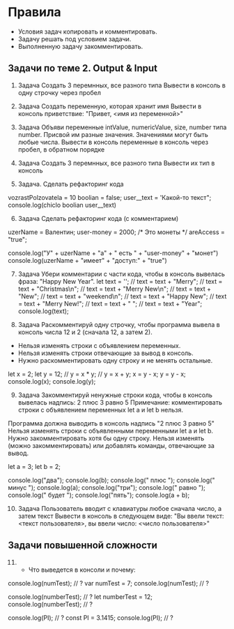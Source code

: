 # Правила #
- Условия задач копировать и комментировать.
- Задачу решать под условием задачи.
- Выполненную задачу закомментировать.

## Задачи по теме 2. Output & Input ##

1. Задача
Создать 3 перемнных, все разного типа
Вывести в консоль в одну строчку через пробел

2. Задача 
Создать переменную, которая хранит имя
Вывести в консоль приветствие: "Привет, <имя из переменной>"

3. Задача
Объяви переменные intValue, numericValue, size, number типа number.
Присвой им разные значения. Значениями могут быть любые числа.
Вывести в консоль переменные в консоль через пробел, в обратном порядке

4. Задача 
Создать 3 перемнных, все разного типа
Вывести их тип в консоль

5. Задача.
Сделать рефакторинг кода

vozrastPolzovatela = 10
boolian = false;
user__text = 'Какой-то текст";
console.log(chiclo boolian user__text)

6. Задача
Сделать рефакторинг кода (с комментарием)

uzerName = Валентин;
user-money = 2000; /* Это монеты */
areAccess = "true";

console.log("У" + uzerName + "а" + " есть " + "user-money" + "монет")
console.log(uzerName + "имеет" + "доступ:" + "true")

7. Задача
Убери комментарии с части кода, чтобы в консоль вывелась фраза: "Happy New Year".
let text = '';
// text = text + "Merry";
// text = text + "Christmas\n";
// text = text + "Merry New\n";
// text = text + "New";
// text = text + "weekend\n";
// text = text + "Happy New";
// text = text + "Merry New!";
// text = text + " ";
// text = text + "Year";
console.log(text);

8. Задача
Раскомментируй одну строчку, чтобы программа вывела в консоль числа 12 и 2 (сначала 12, а затем 2).
* Нельзя изменять строки с объявлением переменных.
* Нельзя изменять строки отвечающие за вывод в консоль.
* Нужно раскомментировать одну строку и не менять остальные.

let x = 2;
let y = 12;
// y = x * y; 
// y = x + y; 
x = y - x; 
y = y - x; 
console.log(x);
console.log(y);

9. Задача
Закомментируй ненужные строки кода, чтобы в консоль вывелась надпись: 2 плюс 3 равно 5
Примечание: комментировать строки с объявлением переменных let a и let b нельзя.

Программа должна выводить в консоль надпись "2 плюс 3 равно 5"
Нельзя изменять строки с объявленными переменными let a и let b.
Нужно закомментировать хотя бы одну строку.
Нельзя изменять (можно закомментировать) или добавлять команды, отвечающие за вывод.

let a = 3;
let b = 2;

console.log("два");
console.log(b);
console.log(" плюс ");
console.log(" минус ");
console.log(a);
console.log("три");
console.log(" равно ");
console.log(" будет ");
console.log("пять");
console.log(a + b);

10. Задача
Пользователь вводит с клавиатуры любое сначала число, а затем текст
Вывести в консоль в следующем виде:
"Вы ввели текст: <текст пользователя>, вы ввели число: <число пользователя>"



## Задачи повышенной сложности ##

11. * Что выведется в консоли и почему:

console.log(numTest); // ?
var numTest = 7;
console.log(numTest); // ?

console.log(numberTest); // ?
let numberTest = 12;
console.log(numberTest); // ?

console.log(PI); // ?
const PI = 3.1415;
console.log(PI); // ?
